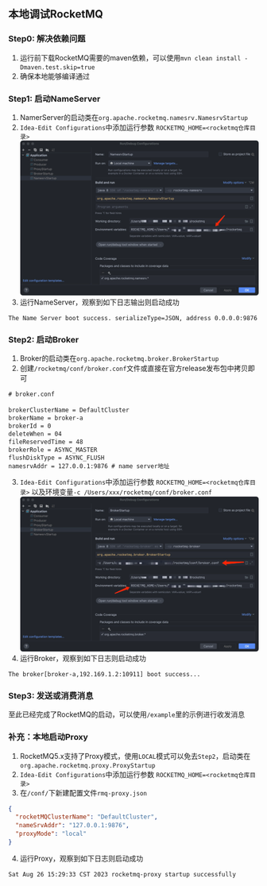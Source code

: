 ## 本地调试RocketMQ

### Step0: 解决依赖问题
1. 运行前下载RocketMQ需要的maven依赖，可以使用`mvn clean install -Dmaven.test.skip=true`
2. 确保本地能够编译通过

### Step1: 启动NameServer
1. NamerServer的启动类在`org.apache.rocketmq.namesrv.NamesrvStartup`
2. `Idea-Edit Configurations`中添加运行参数 `ROCKETMQ_HOME=<rocketmq仓库目录>`
![Idea_config_nameserver.png](image/Idea_config_nameserver.png)
3. 运行NameServer，观察到如下日志输出则启动成功
```shell
The Name Server boot success. serializeType=JSON, address 0.0.0.0:9876
```

### Step2: 启动Broker
1. Broker的启动类在`org.apache.rocketmq.broker.BrokerStartup`
2. 创建`/rocketmq/conf/broker.conf`文件或直接在官方release发布包中拷贝即可
```shell
# broker.conf

brokerClusterName = DefaultCluster
brokerName = broker-a
brokerId = 0
deleteWhen = 04
fileReservedTime = 48
brokerRole = ASYNC_MASTER
flushDiskType = ASYNC_FLUSH
namesrvAddr = 127.0.0.1:9876 # name server地址
```
3. `Idea-Edit Configurations`中添加运行参数 `ROCKETMQ_HOME=<rocketmq仓库目录>` 以及环境变量`-c /Users/xxx/rocketmq/conf/broker.conf`
![Idea_config_broker.png](image/Idea_config_broker.png)
4. 运行Broker，观察到如下日志则启动成功
```shell
The broker[broker-a,192.169.1.2:10911] boot success...
```

### Step3: 发送或消费消息
至此已经完成了RocketMQ的启动，可以使用`/example`里的示例进行收发消息

### 补充：本地启动Proxy
1. RocketMQ5.x支持了Proxy模式，使用`LOCAL`模式可以免去`Step2`，启动类在`org.apache.rocketmq.proxy.ProxyStartup`
2. `Idea-Edit Configurations`中添加运行参数 `ROCKETMQ_HOME=<rocketmq仓库目录>`
3. 在`/conf/`下新建配置文件`rmq-proxy.json`
```json
{
  "rocketMQClusterName": "DefaultCluster",
  "nameSrvAddr": "127.0.0.1:9876",
  "proxyMode": "local"
}
```
4. 运行Proxy，观察到如下日志则启动成功
```shell
Sat Aug 26 15:29:33 CST 2023 rocketmq-proxy startup successfully
```